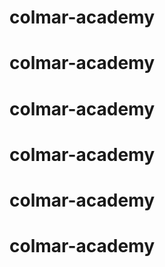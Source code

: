 # colmar-academy
# colmar-academy
# colmar-academy
# colmar-academy
# colmar-academy
# colmar-academy
